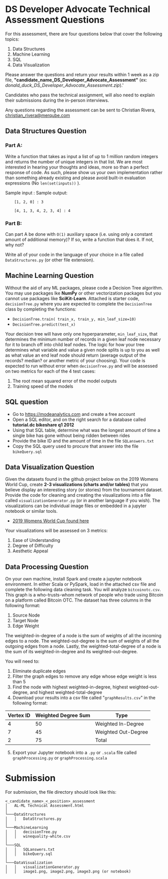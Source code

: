 # DS Developer Advocate Technical Assessment Questions

For this assessment, there are four questions below that cover the following topics:
1. Data Structures
2. Machine Learning
3. SQL
4. Data Visualization


Please answer the questions and return your results within 1 week as a zip file, **"candidate_name_DS_Developer_Advocate_Assessment"** (ex:  *donald_duck_DS_Developer_Advocate_Assessment.zip*).'


Candidates who pass the technical assignment, will also need to explain their submissions during the in-person interviews.

Any questions regarding the assessment can be sent to Christian Rivera, christian_rivera@merqube.com

## Data Structures Question
### Part A:
Write a function that takes as input a list of up to 1 million random integers and returns the number of unique integers in that list.
We are most interested in hearing your thoughts and ideas, more so than a perfect response of code.  As such, please show us your own implementation rather than something already existing and please avoid built-in evaluation expressions (No `len(set(inputs))` ).

Sample input : Sample output:

        [1, 2, 0] : 3

        [4, 1, 3, 4, 2, 3, 4] : 4


### Part B:
Can part A be done with `O(1)` auxiliary space (i.e. using only a constant amount of additional
memory)? If so, write a function that does it. If not, why not?

Write all of your code in the language of your choice in a file called `DataStructures.py` (or other file extension).


## Machine Learning Question
Without the aid of any ML packages, please code a Decision Tree algorithm.  You may use packages lke **NumPy** or other vectorization packages but you cannot use packages like **SciKit-Learn**.  Attached is starter code, `decisionTree.py` where you are expected to complete the `DecisionTree` class by completing the functions:
- `DecisionTree.train( train_x, train_y, min_leaf_size=10)`
- `DecisionTree.predict(test_x)`

Your decision tree will have only one hyperparameter, `min_leaf_size`, that determines the minimum number of records in a given leaf node necessary for it to branch off into child leaf nodes.  The logic for how your tree determines what variable and value a given node splits is up to you as well as what value an end leaf node should return (average output of the records? median? or another metric of your choosing).
Your code is expected to run without error when `decisionTree.py` and will be assessed on two metrics for each of the 4 test cases:
1. The root mean squared error of the model outputs
2. Training speed of the models


## SQL question
- Go to https://modeanalytics.com  and create a free account
- Open a SQL editor, and on the right search for a database called **tutorial.dc bikeshare q1 2012**
- Using that SQL table, determine what was the longest amount of time a single bike has gone without being ridden between rides
- Provide the bike ID and the amount of time in the file `SQLanswers.txt`
- Copy the SQL query used to procure that answer into the file `bikeQuery.sql`


## Data Visualization Question
Given the datasets found in the github project below on the 2019 Womens World Cup, create **2-3 visualizations (charts and/or tables)** that you believe display an interesting story (or stories) from the tournament dataset.  Provide the code for cleaning and creating the visualizations into a file called `visualizationGenerator.py` (or in another language if you wish).  The visualizations can be individual image files or embedded in a jupyter notebook or similar tools.

- [2019 Womens World Cup found here](https://github.com/rfordatascience/tidytuesday/tree/master/data/2019/2019-07-09)

Your visualizations will be assessed on 3 metrics:
1. Ease of Understanding
2. Degree of Difficulty
3. Aesthetic Appeal

## Data Processing Question
On your own machine, install Spark and create a jupyter notebook environment.  In either Scala or PySpark, load in the attached csv file and complete the following data cleaning task.  You will analyze `bitcoinotc.csv`.  This graph is a who-trusts-whom network of people who trade using Bitcoin on a platform called Bitcoin OTC. The dataset has three columns in the following format:
1. Source Node
2. Target Node
3. Edge Weight

The weighted-in-degree of a node is the sum of weights of all the incoming edges to a node. The weighted-out-degree is the sum of weights of all the outgoing edges from a node. Lastly, the weighted-total-degree of a node is the sum of its weighted-in-degree and its weighted-out-degree.

You will need to:
1. Eliminate duplicate edges
2. Filter the graph edges to remove any edge whose edge weight is less than 5
3. Find the node with highest weighted-in-degree, highest weighted-out-degree, and highest weighted-total-degree
4. Download your results into a csv file called "`graphResults.csv`" in the following format:

| Vertex ID | Weighted Degree Sum | Type                |
|-----------|---------------------|---------------------|
| 4         | 50                  | Weighted In-Degree  |
| 7         | 45                  | Weighted Out-Degree |
| 2         | 75                  | Total               |

5. Export your Jupyter notebook into a `.py` or `.scala` file called `graphProcessing.py` or `graphProcessing.scala`


# Submission
For submission, the file directory should look like this:

```
<_candidate_name>_<_position>_assessment
│   AL-ML Technical Assessment.html
│
└───DataStructures
│   │   DataStructures.py
│
└───MachineLearning
│   │   decisionTree.py
│   │   winequality-white.csv
│
└───SQL
│   │   SQLanswers.txt
│   │   bikeQuery.sql
│
└───DataVisualization
│   │   visualizationGenerator.py
│   │   image1.png, image2.png, image3.png (or notebook)

```

